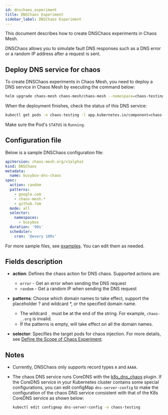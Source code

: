 ```yaml
---
id: dnschaos_experiment
title: DNSChaos Experiment
sidebar_label: DNSChaos Experiment
---
```


This document describes how to create DNSChaos experiments in Chaos Mesh.

DNSChaos allows you to simulate fault DNS responses such as a DNS error or a random IP address after a request is sent.

## Deploy DNS service for chaos

To create DNSChaos experiments in Chaos Mesh, you need to deploy a DNS service in Chaos Mesh by executing the command below:

```bash
helm upgrade chaos-mesh chaos-mesh/chaos-mesh --namespace=chaos-testing --set dnsServer.create=true
```

When the deployment finishes, check the status of this DNS service:

```bash
kubectl get pods -n chaos-testing -l app.kubernetes.io/component=chaos-dns-server
```

Make sure the Pod's `STATUS` is `Running`.

## Configuration file

Below is a sample DNSChaos configuration file:

```yaml
apiVersion: chaos-mesh.org/v1alpha1
kind: DNSChaos
metadata:
  name: busybox-dns-chaos
spec:
  action: random
  patterns:
    - google.com
    - chaos-mesh.*
    - github.?om
  mode: all
  selector:
    namespaces:
      - busybox
  duration: '90s'
  scheduler:
    cron: '@every 100s'
```

For more sample files, see [examples](https://github.com/chaos-mesh/chaos-mesh/tree/master/examples). You can edit them as needed.

## Fields description

- **action**: Defines the chaos action for DNS chaos. Supported actions are:

  - `error` - Get an error when sending the DNS request
  - `random` - Get a random IP when sending the DNS request

- **patterns**: Choose which domain names to take effect, support the placeholder ? and wildcard \*, or the specified domain name.

  - The wildcard `_` must be at the end of the string. For example, `chaos-_.org` is invalid.
  - If the patterns is empty, will take effect on all the domain names.

- **selector**: Specifies the target pods for chaos injection. For more details, see [Define the Scope of Chaos Experiment](../user_guides/experiment_scope.md).

## Notes

- Currently, DNSChaos only supports record types `A` and `AAAA`.
- The chaos DNS service runs CoreDNS with the [k8s_dns_chaos](https://github.com/chaos-mesh/k8s_dns_chaos) plugin. If the CoreDNS service in your Kubernetes cluster contains some special configurations, you can edit configMap `dns-server-config` to make the configuration of the chaos DNS service consistent with that of the K8s CoreDNS service as shown below:

  ```bash
  kubectl edit configmap dns-server-config -n chaos-testing
  ```
